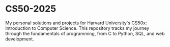 # CS50-2025
My personal solutions and projects for Harvard University's CS50x: Introduction to Computer Science. This repository tracks my journey through the fundamentals of programming, from C to Python, SQL, and web development.
